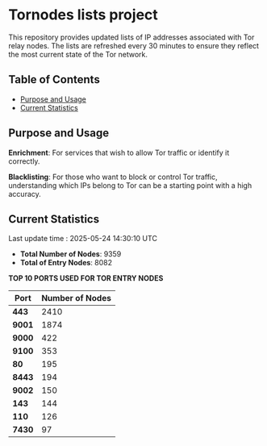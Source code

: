 # Tornodes lists project

This repository provides updated lists of IP addresses associated with Tor relay nodes. The lists are refreshed every 30 minutes to ensure they reflect the most current state of the Tor network.

## Table of Contents

- [Purpose and Usage](#purpose-and-usage)
- [Current Statistics](#current-statistics)


## Purpose and Usage

**Enrichment**: For services that wish to allow Tor traffic or identify it correctly.

**Blacklisting**: For those who want to block or control Tor traffic, understanding which IPs belong to Tor can be a starting point with a high accuracy.

## Current Statistics

Last update time : 2025-05-24 14:30:10 UTC

- **Total Number of Nodes**: 9359
- **Total of Entry Nodes**: 8082

**TOP 10 PORTS USED FOR TOR ENTRY NODES**

| **Port** | **Number of Nodes** |
|------|-----------------|
| **443**   | 2410  |
| **9001**   | 1874  |
| **9000**   | 422  |
| **9100**   | 353  |
| **80**   | 195  |
| **8443**   | 194  |
| **9002**   | 150  |
| **143**   | 144  |
| **110**   | 126  |
| **7430**   | 97  |

